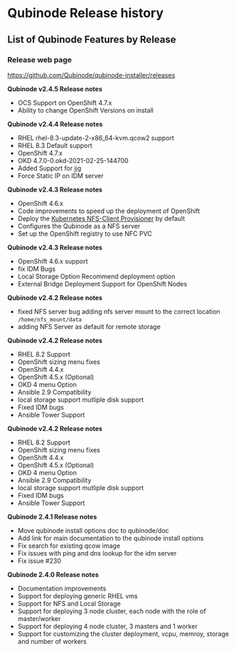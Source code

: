 # Qubinode Release history 

## List of Qubinode Features by Release

### Release web page
https://github.com/Qubinode/qubinode-installer/releases

**Qubinode v2.4.5 Release notes**
* OCS Support on OpenShift 4.7.x
* Ability to change OpenShift Versions on install


**Qubinode v2.4.4 Release notes**
* RHEL rhel-8.3-update-2-x86_64-kvm.qcow2 support 
* RHEL 8.3 Default support
* OpenShift 4.7.x
* OKD 4.7.0-0.okd-2021-02-25-144700
* Added Support for [jig](https://github.com/kenmoini/jig)
* Force Static IP on IDM server

**Qubinode v2.4.3 Release notes**
* OpenShift 4.6.x
* Code improvements to speed up the deployment of OpenShift
* Deploy the [Kubernetes NFS-Client Provisioner](https://github.com/kubernetes-sigs/nfs-subdir-external-provisioner) by default
* Configures the Qubinode as a NFS server
* Set up the OpenShift registry to use NFC PVC

**Qubinode v2.4.3 Release notes**
* OpenShift 4.6.x support
* fix IDM Bugs
* Local Storage Option Recommend deployment option
* External Bridge Deployment Support for OpenShift Nodes

**Qubinode v2.4.2 Release notes**
* fixed NFS server bug adding nfs server mount to the correct location `/home/nfs_mount/data`
* adding NFS Server as default for remote storage


**Qubinode v2.4.2 Release notes**
* RHEL 8.2 Support
* OpenShift sizing menu fixes
* OpenShift 4.4.x
* OpenShift 4.5.x (Optional)
* OKD 4 menu Option
* Ansible 2.9 Compatibility
* local storage support mutliple disk support
* Fixed IDM bugs
* Ansible Tower Support

**Qubinode v2.4.2 Release notes**
* RHEL 8.2 Support
* OpenShift sizing menu fixes
* OpenShift 4.4.x
* OpenShift 4.5.x (Optional)
* OKD 4 menu Option
* Ansible 2.9 Compatibility
* local storage support mutliple disk support
* Fixed IDM bugs
* Ansible Tower Support

**Qubinode 2.4.1 Release notes**
* Move qubinode install options doc to qubinode/doc
* Add link for main documentation to the qubinode install options
* Fix search for existing qcow image
* Fix issues with ping and dns lookup for the idm server
* Fix issue #230

**Qubinode 2.4.0 Release notes**

* Documentation improvements
* Support for deploying generic RHEL vms
* Support for NFS and Local Storage
* Support for deploying 3 node cluster, each node with the role of master/worker
* Support for deploying 4 node cluster, 3 masters and 1 worker
* Support for customizing the cluster deployment, vcpu, memroy, storage and number of workers
